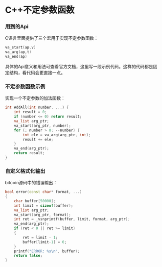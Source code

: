 # C++不定参数函数

### 用到的Api

C语言里面提供了三个宏用于实现不定参数函数：
```C++
va_start(ap,v)
va_arg(ap,t)
va_end(ap)
```
具体的Api意义和用法可查看官方文档，这里写一段示例代码。这样的代码都是固定结构，看代码会更直接一点。

### 不定参数函数示例

实现一个不定参数的加法函数：
```C++
int AddAll(int number, ...) {
	int result = 0;
	if (number <= 0) return result;
	va_list arg_ptr;
	va_start(arg_ptr, number);
	for (; number > 0; --number) {
		int ele = va_arg(arg_ptr, int);
		result += ele;
	}
	va_end(arg_ptr);
	return result;
}
```

### 自定义格式化输出
bitcoin源码中的错误输出：
```C++
bool error(const char* format, ...)
{
    char buffer[50000];
    int limit = sizeof(buffer);
    va_list arg_ptr;
    va_start(arg_ptr, format);
    int ret = _vsnprintf(buffer, limit, format, arg_ptr);
    va_end(arg_ptr);
    if (ret < 0 || ret >= limit)
    {
        ret = limit - 1;
        buffer[limit-1] = 0;
    }
    printf("ERROR: %s\n", buffer);
    return false;
}
```
